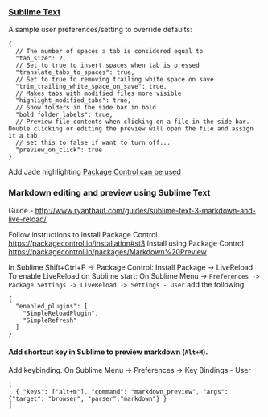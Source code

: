 ### [Sublime Text](https://www.sublimetext.com/)
A sample user preferences/setting to override defaults:
```
{
  // The number of spaces a tab is considered equal to
  "tab_size": 2,
  // Set to true to insert spaces when tab is pressed
  "translate_tabs_to_spaces": true,
  // Set to true to removing trailing white space on save
  "trim_trailing_white_space_on_save": true,
  // Makes tabs with modified files more visible
  "highlight_modified_tabs": true,
  // Show folders in the side bar in bold
  "bold_folder_labels": true,
  // Preview file contents when clicking on a file in the side bar. Double clicking or editing the preview will open the file and assign it a tab.
  // set this to false if want to turn off...
  "preview_on_click": true
}
```
Add Jade highlighting [Package Control can be used](https://github.com/davidrios/jade-tmbundle#using-package-control-in-sublime-text-23)

### Markdown editing and preview using Sublime Text
Guide - http://www.ryanthaut.com/guides/sublime-text-3-markdown-and-live-reload/

Follow instructions to install Package Control https://packagecontrol.io/installation#st3
Install using Package Control https://packagecontrol.io/packages/Markdown%20Preview

In Sublime Shift+Ctrl+P -> Package Control: Install Package -> LiveReload
To enable LiveReload on Sublime start:
  On Sublime Menu -> `Preferences -> Package Settings -> LiveReload -> Settings - User` add the following:
```
{
  "enabled_plugins": [
    "SimpleReloadPlugin",
    "SimpleRefresh"
  ]
}
```

#### Add shortcut key in Sublime to preview markdown (`Alt+M`).
Add keybinding. On Sublime Menu -> Preferences -> Key Bindings - User
```
[
  { "keys": ["alt+m"], "command": "markdown_preview", "args": {"target": "browser", "parser":"markdown"} }
]
```


